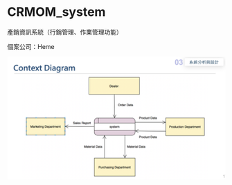 # CRMOM_system

產銷資訊系統（行銷管理、作業管理功能）

個案公司：Heme

![image](https://github.com/iamjudy/CRMOM_system/blob/main/螢幕快照%202021-01-21%20上午12.05.45.png)
